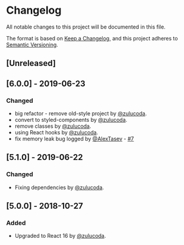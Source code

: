 # Changelog
All notable changes to this project will be documented in this file.

The format is based on [Keep a Changelog](https://keepachangelog.com/en/1.0.0/),
and this project adheres to [Semantic Versioning](https://semver.org/spec/v2.0.0.html).

## [Unreleased]

## [6.0.0] - 2019-06-23
### Changed
- big refactor - remove old-style project by [@zulucoda](https://github.com/zulucoda).
- convert to styled-components by [@zulucoda](https://github.com/zulucoda).
- remove classes by [@zulucoda](https://github.com/zulucoda).
- using React hooks by [@zulucoda](https://github.com/zulucoda).
- fix memory leak bug logged by [@AlexTasev](https://github.com/AlexTasev) - [#7](https://github.com/zulucoda/react-swift-slider/issues/7)

## [5.1.0] - 2019-06-22
### Changed
- Fixing dependencies by [@zulucoda](https://github.com/zulucoda).

## [5.0.0] - 2018-10-27
### Added
- Upgraded to React 16 by [@zulucoda](https://github.com/zulucoda).